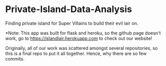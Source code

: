 # Private-Island-Data-Analysis
Finding private island for Super Villains to build their evil lair on.

*Note: This app was built for flask and heroku, so the github page doesn't work, go to https://islandlair.herokuapp.com to check out our website!

Originally, all of our work was scattered amongst several repositories, so this is a final repo to put it all together. Hence, why there are so few commits.
